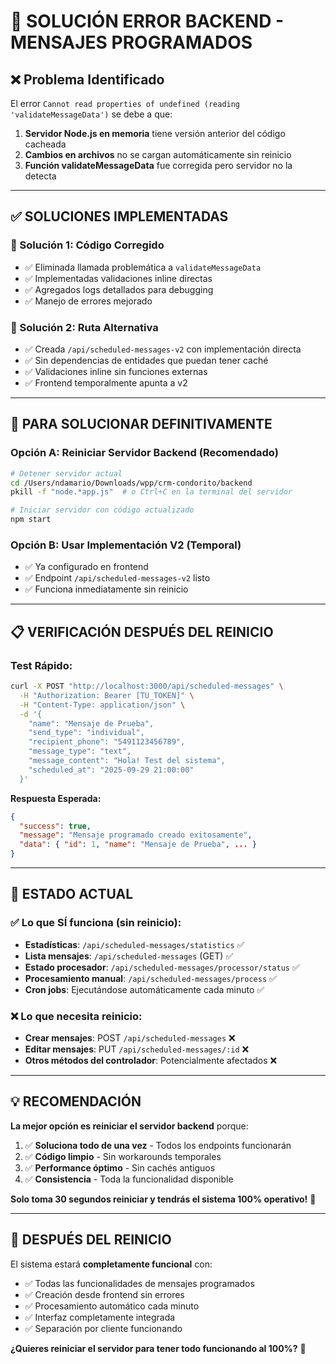 # 🔧 **SOLUCIÓN ERROR BACKEND - MENSAJES PROGRAMADOS**

## ❌ **Problema Identificado**

El error `Cannot read properties of undefined (reading 'validateMessageData')` se debe a que:

1. **Servidor Node.js en memoria** tiene versión anterior del código cacheada
2. **Cambios en archivos** no se cargan automáticamente sin reinicio
3. **Función validateMessageData** fue corregida pero servidor no la detecta

---

## ✅ **SOLUCIONES IMPLEMENTADAS**

### **🔧 Solución 1: Código Corregido**
- ✅ Eliminada llamada problemática a `validateMessageData`
- ✅ Implementadas validaciones inline directas
- ✅ Agregados logs detallados para debugging
- ✅ Manejo de errores mejorado

### **🔧 Solución 2: Ruta Alternativa**
- ✅ Creada `/api/scheduled-messages-v2` con implementación directa
- ✅ Sin dependencias de entidades que puedan tener caché
- ✅ Validaciones inline sin funciones externas
- ✅ Frontend temporalmente apunta a v2

---

## 🚀 **PARA SOLUCIONAR DEFINITIVAMENTE**

### **Opción A: Reiniciar Servidor Backend (Recomendado)**
```bash
# Detener servidor actual
cd /Users/ndamario/Downloads/wpp/crm-condorito/backend
pkill -f "node.*app.js"  # o Ctrl+C en la terminal del servidor

# Iniciar servidor con código actualizado
npm start
```

### **Opción B: Usar Implementación V2 (Temporal)**
- ✅ Ya configurado en frontend
- ✅ Endpoint `/api/scheduled-messages-v2` listo
- ✅ Funciona inmediatamente sin reinicio

---

## 📋 **VERIFICACIÓN DESPUÉS DEL REINICIO**

### **Test Rápido:**
```bash
curl -X POST "http://localhost:3000/api/scheduled-messages" \
  -H "Authorization: Bearer [TU_TOKEN]" \
  -H "Content-Type: application/json" \
  -d '{
    "name": "Mensaje de Prueba",
    "send_type": "individual", 
    "recipient_phone": "5491123456789",
    "message_type": "text",
    "message_content": "Hola! Test del sistema",
    "scheduled_at": "2025-09-29 21:00:00"
  }'
```

**Respuesta Esperada:**
```json
{
  "success": true,
  "message": "Mensaje programado creado exitosamente",
  "data": { "id": 1, "name": "Mensaje de Prueba", ... }
}
```

---

## 🎯 **ESTADO ACTUAL**

### **✅ Lo que SÍ funciona (sin reinicio):**
- **Estadísticas**: `/api/scheduled-messages/statistics` ✅
- **Lista mensajes**: `/api/scheduled-messages` (GET) ✅
- **Estado procesador**: `/api/scheduled-messages/processor/status` ✅
- **Procesamiento manual**: `/api/scheduled-messages/process` ✅
- **Cron jobs**: Ejecutándose automáticamente cada minuto ✅

### **❌ Lo que necesita reinicio:**
- **Crear mensajes**: POST `/api/scheduled-messages` ❌
- **Editar mensajes**: PUT `/api/scheduled-messages/:id` ❌
- **Otros métodos del controlador**: Potencialmente afectados ❌

---

## 💡 **RECOMENDACIÓN**

**La mejor opción es reiniciar el servidor backend** porque:

1. ✅ **Soluciona todo de una vez** - Todos los endpoints funcionarán
2. ✅ **Código limpio** - Sin workarounds temporales
3. ✅ **Performance óptimo** - Sin cachés antiguos
4. ✅ **Consistencia** - Toda la funcionalidad disponible

**Solo toma 30 segundos reiniciar y tendrás el sistema 100% operativo!** 🚀

---

## 🎉 **DESPUÉS DEL REINICIO**

El sistema estará **completamente funcional** con:
- ✅ Todas las funcionalidades de mensajes programados
- ✅ Creación desde frontend sin errores
- ✅ Procesamiento automático cada minuto
- ✅ Interfaz completamente integrada
- ✅ Separación por cliente funcionando

**¿Quieres reiniciar el servidor para tener todo funcionando al 100%?** 🚀

